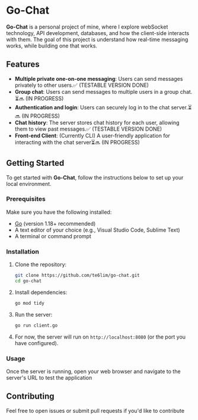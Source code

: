 # Go-Chat

**Go-Chat** is a personal project of mine, where I explore webSocket technology, API development, databases, and how the client-side interacts with them. The goal of this project is understand how real-time messaging works, while building one that works.

## Features

- **Multiple private one-on-one messaging**: Users can send messages privately to other users.✅ (TESTABLE VERSION DONE)
- **Group chat**: Users can send messages to multiple users in a group chat.⏳🔜 (IN PROGRESS)
- **Authentication and login**: Users can securely log in to the chat server.⏳🔜 (IN PROGRESS)
- **Chat history**: The server stores chat history for each user, allowing them to view past messages.✅ (TESTABLE VERSION DONE)
- **Front-end Client**: (Currently CLI) A user-friendly application for interacting with the chat server⏳🔜 (IN PROGRESS)

## Getting Started

To get started with **Go-Chat**, follow the instructions below to set up your local environment.

### Prerequisites

Make sure you have the following installed:

- [Go](https://golang.org/dl/) (version 1.18+ recommended)
- A text editor of your choice (e.g., Visual Studio Code, Sublime Text)
- A terminal or command prompt

### Installation

1. Clone the repository:

    ```bash
    git clone https://github.com/te6lim/go-chat.git
    cd go-chat
    ```

2. Install dependencies:

    ```bash
    go mod tidy
    ```

3. Run the server:

    ```bash
    go run client.go
    ```

4. For now, the server will run on `http://localhost:8080` (or the port you have configured).

### Usage

Once the server is running, open your web browser and navigate to the server's URL to test the application

## Contributing

Feel free to open issues or submit pull requests if you'd like to contribute
